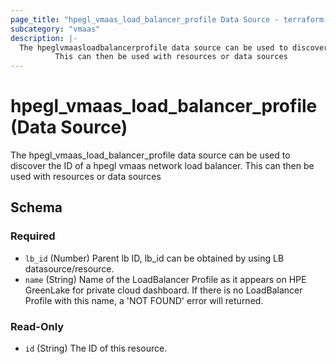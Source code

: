 ```yaml
---
page_title: "hpegl_vmaas_load_balancer_profile Data Source - terraform-provider-hpegl"
subcategory: "vmaas"
description: |-
  The hpeglvmaasloadbalancerprofile data source can be used to discover the ID of a hpegl vmaas network load balancer.
          This can then be used with resources or data sources
---
```

# hpegl_vmaas_load_balancer_profile (Data Source)

The hpegl_vmaas_load_balancer_profile data source can be used to discover the ID of a hpegl vmaas network load balancer.
		This can then be used with resources or data sources



<!-- schema generated by tfplugindocs -->
## Schema

### Required

- `lb_id` (Number) Parent lb ID, lb_id can be obtained by using LB datasource/resource.
- `name` (String) Name of the LoadBalancer Profile as it appears on HPE GreenLake for private cloud dashboard. If there is no LoadBalancer Profile with this name, a 'NOT FOUND' error will returned.

### Read-Only

- `id` (String) The ID of this resource.


